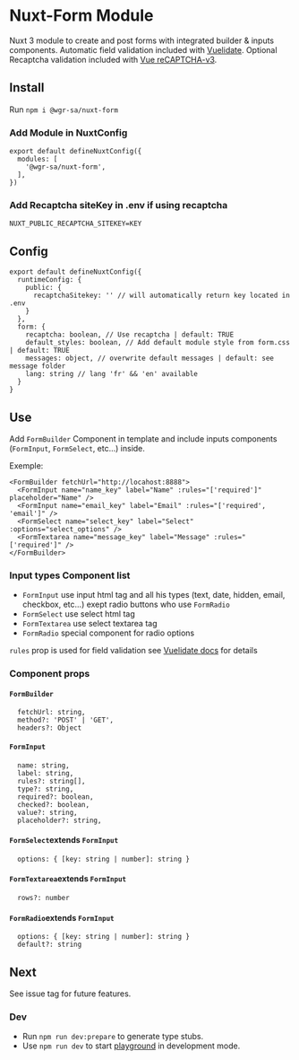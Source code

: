# Nuxt-Form Module

Nuxt 3 module to create and post forms with integrated builder & inputs components. Automatic field validation included with [Vuelidate](https://vuelidate-next.netlify.app). Optional Recaptcha validation included with [Vue reCAPTCHA-v3](https://github.com/AurityLab/vue-recaptcha-v3).

## Install
Run `npm i @wgr-sa/nuxt-form`

### Add Module in NuxtConfig
```
export default defineNuxtConfig({
  modules: [
    '@wgr-sa/nuxt-form',
  ],
})	
```

### Add Recaptcha siteKey in .env if using recaptcha
`NUXT_PUBLIC_RECAPTCHA_SITEKEY=KEY`

## Config
```
export default defineNuxtConfig({
  runtimeConfig: {
    public: {
      recaptchaSitekey: '' // will automatically return key located in .env
    }
  },
  form: {
    recaptcha: boolean, // Use recaptcha | default: TRUE
    default_styles: boolean, // Add default module style from form.css | default: TRUE
    messages: object, // overwrite default messages | default: see message folder
    lang: string // lang 'fr' && 'en' available  
  }
}
```

## Use 

Add `FormBuilder` Component in template and include inputs components (`FormInput`, `FormSelect`, etc...) inside.

Exemple:
```
<FormBuilder fetchUrl="http://locahost:8888">
  <FormInput name="name_key" label="Name" :rules="['required']" placeholder="Name" />
  <FormInput name="email_key" label="Email" :rules="['required', 'email']" />
  <FormSelect name="select_key" label="Select" :options="select_options" />
  <FormTextarea name="message_key" label="Message" :rules="['required']" /> 
</FormBuilder>  
```

### Input types Component list 

- `FormInput` use input html tag and all his types (text, date, hidden, email, checkbox, etc...) exept radio buttons who use `FormRadio`
- `FormSelect` use select html tag
- `FormTextarea` use select textarea tag
- `FormRadio` special component for radio options

`rules` prop is used for field validation see [Vuelidate docs](https://vuelidate-next.netlify.app/validators.html) for details

### Component props 

#### `FormBuilder`
```
  fetchUrl: string,
  method?: 'POST' | 'GET',
  headers?: Object
```

#### `FormInput`
```
  name: string,
  label: string,
  rules?: string[],
  type?: string,
  required?: boolean,
  checked?: boolean,
  value?: string,
  placeholder?: string,
```

#### `FormSelect`extends `FormInput`
```
  options: { [key: string | number]: string }
```

#### `FormTextarea`extends `FormInput`
```
  rows?: number
```

#### `FormRadio`extends `FormInput`
```
  options: { [key: string | number]: string }
  default?: string
```

## Next
See issue tag for future features.
### Dev
- Run `npm run dev:prepare` to generate type stubs.
- Use `npm run dev` to start [playground](./playground) in development mode.


